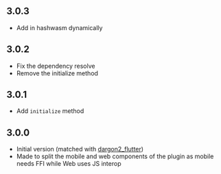## 3.0.3
- Add in hashwasm dynamically

## 3.0.2
- Fix the dependency resolve
- Remove the initialize method

## 3.0.1
- Add `initialize` method

## 3.0.0
- Initial version (matched with [dargon2_flutter])
- Made to split the mobile and web components of the plugin as mobile needs FFI while Web uses JS interop

[dargon2_flutter]: https://pub.dev/packages/dargon2_flutter
